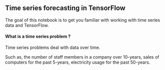 ## Time series forecasting in TensorFlow
The goal of this notebook is to get you familiar with working with time series data and TensorFlow.



#### What is a time series problem ?
Time series problems deal with data over time.

Such as, the number of staff members in a company over 10-years, sales of computers for the past 5-years, electricity usage for the past 50-years.

